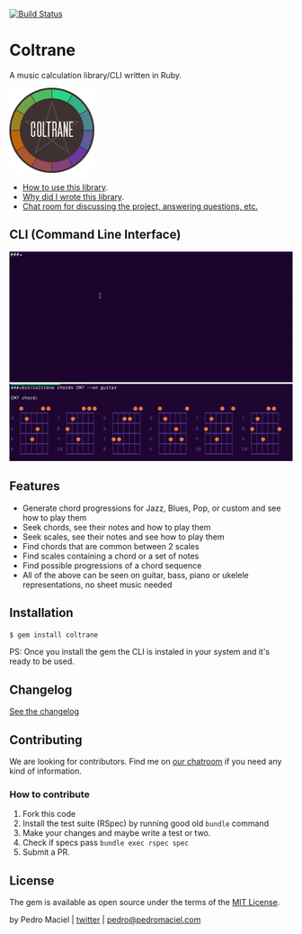 [![Build Status](https://travis-ci.org/pedrozath/coltrane.svg?branch=master)](https://travis-ci.org/pedrozath/coltrane)

# Coltrane

A music calculation library/CLI written in Ruby.

![Coltrane](img/coltrane-logo.png)

* [How to use this library](https://github.com/pedrozath/coltrane/wiki/Core-music-theory-library).
* [Why did I wrote this library](https://medium.com/@pedrozath/so-i-wrote-a-library-to-help-me-compose-music-ddb4ae7c8227).
* [Chat room for discussing the project, answering questions, etc.](https://gitter.im/coltrane-music/Lobby)

## CLI (Command Line Interface)

![Screenshot](img/using-coltrane.gif)
![Screenshot](img/guitar-chords.png)

## Features

* Generate chord progressions for Jazz, Blues, Pop, or custom and see how to play them
* Seek chords, see their notes and how to play them
* Seek scales, see their notes and see how to play them
* Find chords that are common between 2 scales
* Find scales containing a chord or a set of notes
* Find possible progressions of a chord sequence
* All of the above can be seen on guitar, bass, piano or ukelele representations, no sheet music needed

## Installation

```bash
$ gem install coltrane
```

PS: Once you install the gem the CLI is instaled in your system and it's ready to be used.

## Changelog

[See the changelog](CHANGELOG.md)

## Contributing

We are looking for contributors. Find me on [our chatroom](https://gitter.im/coltrane-music/Lobby) if you need any kind of information.

### How to contribute
1. Fork this code
2. Install the test suite (RSpec) by running good old `bundle` command
3. Make your changes and maybe write a test or two.
4. Check if specs pass `bundle exec rspec spec`
5. Submit a PR.

## License

The gem is available as open source under the terms of the [MIT License](http://opensource.org/licenses/MIT).

by Pedro Maciel | [twitter](http://twitter.com/pedrozath) | pedro@pedromaciel.com